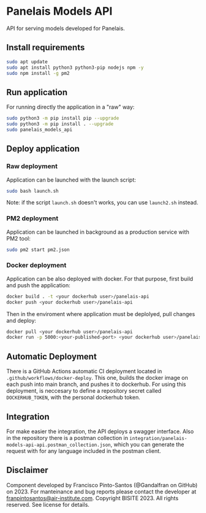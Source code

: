 # Panelais Models API

API for serving models developed for Panelais.


## Install requirements

```bash
sudo apt update
sudo apt install python3 python3-pip nodejs npm -y
sudo npm install -g pm2
```

## Run application

For running directly the application in a "raw" way:

```bash
sudo python3 -m pip install pip --upgrade
sudo python3 -m pip install . --upgrade
sudo panelais_models_api
```

## Deploy application

### Raw deployment

Application can be launched with the launch script:

```bash
sudo bash launch.sh
```

Note: if the script `launch.sh` doesn't works, you can use `launch2.sh` instead.

### PM2 deployment

Application can be launched in background as a production service with PM2 tool:

```bash
sudo pm2 start pm2.json
```

### Docker deployment

Application can be also deployed with docker. For that purpose, first build and push the application:

```bash
docker build . -t <your dockerhub user>/panelais-api
docker push <your dockerhub user>/panelais-api
```

Then in the enviroment where application must be deplolyed, pull changes and deploy:

```bash
docker pull <your dockerhub user>/panelais-api
docker run -p 5000:<your-published-port> <your dockerhub user>/panelais-api
```

## Automatic Deployment

There is a GitHub Actions automatic CI deployment located in `.github/workflows/docker-deploy`. This one, builds the docker image on each push into main branch, and pushes it to dockerhub. For using this deployment, is neccesary to define a repository secret called `DOCKERHUB_TOKEN`, with the personal dockerhub token.

## Integration

For make easier the integration, the API deploys a swagger interface. Also in the repository there is a postman collection in `integration/panelais-models-api-api.postman_collection.json`, which you can generate the request with for any language included in the postman client.

## Disclaimer

Component developed by Francisco Pinto-Santos (@Gandalfran on GitHub) on 2023. For manteinance and bug reports please contact the developer at franpintosantos@air-institute.com.
Copyright BISITE 2023. All rights reserved. See license for details.
